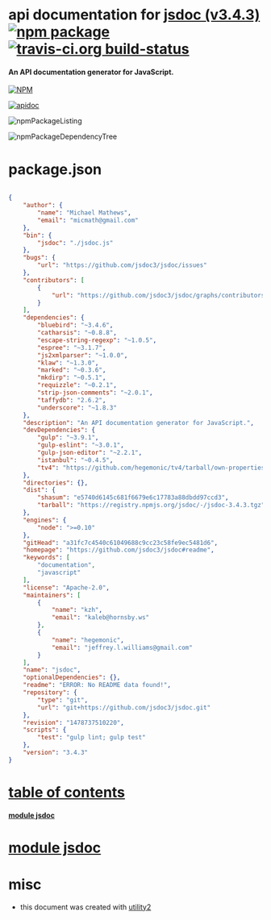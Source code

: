 # api documentation for  [jsdoc (v3.4.3)](https://github.com/jsdoc3/jsdoc#readme)  [![npm package](https://img.shields.io/npm/v/npmdoc-jsdoc.svg?style=flat-square)](https://www.npmjs.org/package/npmdoc-jsdoc) [![travis-ci.org build-status](https://api.travis-ci.org/npmdoc/node-npmdoc-jsdoc.svg)](https://travis-ci.org/npmdoc/node-npmdoc-jsdoc)
#### An API documentation generator for JavaScript.

[![NPM](https://nodei.co/npm/jsdoc.png?downloads=true)](https://www.npmjs.com/package/jsdoc)

[![apidoc](https://npmdoc.github.io/node-npmdoc-jsdoc/build/screenCapture.buildNpmdoc.browser.%2Fhome%2Ftravis%2Fbuild%2Fnpmdoc%2Fnode-npmdoc-jsdoc%2Ftmp%2Fbuild%2Fapidoc.html.png)](https://npmdoc.github.io/node-npmdoc-jsdoc/build/apidoc.html)

![npmPackageListing](https://npmdoc.github.io/node-npmdoc-jsdoc/build/screenCapture.npmPackageListing.svg)

![npmPackageDependencyTree](https://npmdoc.github.io/node-npmdoc-jsdoc/build/screenCapture.npmPackageDependencyTree.svg)



# package.json

```json

{
    "author": {
        "name": "Michael Mathews",
        "email": "micmath@gmail.com"
    },
    "bin": {
        "jsdoc": "./jsdoc.js"
    },
    "bugs": {
        "url": "https://github.com/jsdoc3/jsdoc/issues"
    },
    "contributors": [
        {
            "url": "https://github.com/jsdoc3/jsdoc/graphs/contributors"
        }
    ],
    "dependencies": {
        "bluebird": "~3.4.6",
        "catharsis": "~0.8.8",
        "escape-string-regexp": "~1.0.5",
        "espree": "~3.1.7",
        "js2xmlparser": "~1.0.0",
        "klaw": "~1.3.0",
        "marked": "~0.3.6",
        "mkdirp": "~0.5.1",
        "requizzle": "~0.2.1",
        "strip-json-comments": "~2.0.1",
        "taffydb": "2.6.2",
        "underscore": "~1.8.3"
    },
    "description": "An API documentation generator for JavaScript.",
    "devDependencies": {
        "gulp": "~3.9.1",
        "gulp-eslint": "~3.0.1",
        "gulp-json-editor": "~2.2.1",
        "istanbul": "~0.4.5",
        "tv4": "https://github.com/hegemonic/tv4/tarball/own-properties"
    },
    "directories": {},
    "dist": {
        "shasum": "e5740d6145c681f6679e6c17783a88dbdd97ccd3",
        "tarball": "https://registry.npmjs.org/jsdoc/-/jsdoc-3.4.3.tgz"
    },
    "engines": {
        "node": ">=0.10"
    },
    "gitHead": "a31fc7c4540c61049688c9cc23c58fe9ec5481d6",
    "homepage": "https://github.com/jsdoc3/jsdoc#readme",
    "keywords": [
        "documentation",
        "javascript"
    ],
    "license": "Apache-2.0",
    "maintainers": [
        {
            "name": "kzh",
            "email": "kaleb@hornsby.ws"
        },
        {
            "name": "hegemonic",
            "email": "jeffrey.l.williams@gmail.com"
        }
    ],
    "name": "jsdoc",
    "optionalDependencies": {},
    "readme": "ERROR: No README data found!",
    "repository": {
        "type": "git",
        "url": "git+https://github.com/jsdoc3/jsdoc.git"
    },
    "revision": "1478737510220",
    "scripts": {
        "test": "gulp lint; gulp test"
    },
    "version": "3.4.3"
}
```



# <a name="apidoc.tableOfContents"></a>[table of contents](#apidoc.tableOfContents)

#### [module jsdoc](#apidoc.module.jsdoc)



# <a name="apidoc.module.jsdoc"></a>[module jsdoc](#apidoc.module.jsdoc)



# misc
- this document was created with [utility2](https://github.com/kaizhu256/node-utility2)

